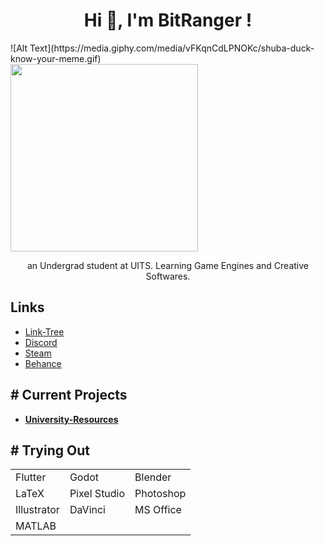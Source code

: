 <h1 align="center">Hi 👋, I'm BitRanger !</h1>
![Alt Text](https://media.giphy.com/media/vFKqnCdLPNOKc/shuba-duck-know-your-meme.gif)
<br>
<img src="https://media.giphy.com/media/vFKqnCdLPNOKc/shuba-duck-know-your-meme.gif" height=300px width=300px />
<p align=center>an Undergrad student at UITS. Learning Game Engines and Creative Softwares.</p> 
  
<h2>Links</h2>

- <a href="https://forms.gle/ifDSTsdRaG9c4zJ3A">Link-Tree</a>
- <a href="https://discordapp.com/users/461953229299646471">Discord</a>
- <a href="https://steamcommunity.com/id/BitRanger/">Steam</a>
- <a href="https://www.behance.net/b1tranger">Behance</a>

<h2># Current Projects</h2>

- **[University-Resources](https://b1tranger.github.io/oUITS-Resources/)**


<h2># Trying Out</h2>
<table><tr>
<td>Flutter</td>
<td>Godot</td>
<td>Blender</td>
</tr>
<tr>
<td>LaTeX</td>
<td>Pixel Studio</td>
<td>Photoshop</td>
</tr>
<tr>
<td>Illustrator</td>
<td>DaVinci</td>
<td>MS Office</td>
</tr>
<tr>
<td>MATLAB</td>
<td></td>
<td></td>
</tr></table>

<!-- <h2># Stats</h2>
<p> <img src="https://github-readme-stats.vercel.app/api?username=b1tranger&theme=dracula" alt="Stats" /> -->

<!-- https://github.com/anuraghazra/github-readme-stats?tab=readme-ov-file#showing-icons -->

